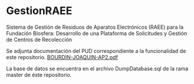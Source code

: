 # GestionRAEE
Sistema de Gestión de Residuos de Aparatos Electrónicos (RAEE) para la Fundación Biosfera: Desarrollo de una Plataforma de Solicitudes y Gestión de Centros de Recolección

Se adjunta documentación del PUD correspondiente a la funcionalidad de este repositorio.
[BOURDIN-JOAQUIN-AP2.pdf](https://github.com/user-attachments/files/17513056/BOURDIN-JOAQUIN-AP2.pdf)

La base de datos se encuentra en el archivo DumpDatabase.sql de la rama master de éste repositorio.
